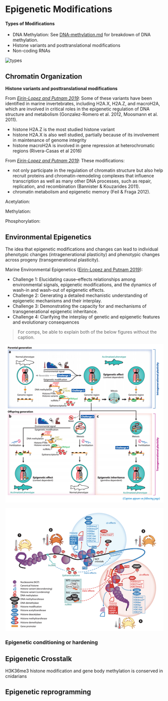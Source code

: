 # Epigenetic Modifications


#### Types of Modifications

- DNA Methylation: See [DNA-methylation.md](https://github.com/emmastrand/EmmaStrand_Notebook/blob/master/Comprehensive-Exams/DNA-methylation/DNA-methylation.md) for breakdown of DNA methylation.  
- Histone variants and posttranslational modifications   
- Non-coding RNAs  

![types](https://scienceofhealthy.com/wp-content/uploads/2019/04/Epigenetics.jpg)

## Chromatin Organization

**Histone variants and posttranslational modifications**  

From [*Eirin-Lopez and Putnam 2019*](https://github.com/emmastrand/EmmaStrand_Notebook/blob/master/Comprehensive-Exams/Epigenetics/annurev-marine-010318-095114.pdf): Some of these variants have been identified in marine invertebrates, including H2A.X, H2A.Z, and macroH2A, which are involved in critical roles in the epigenetic regulation of DNA structure and metabolism (Gonzalez-Romero et al. 2012, Moosmann et al. 2011).  
- histone H2A.Z is the most studied histone variant  
- histone H2A.X is also well studied, partially because of its involvement in maintenance of genome integrity  
- histone macroH2A is involved in gene repression at heterochromatic regions (Rivera-Casas et al 2016)

From [*Eirin-Lopez and Putnam 2019*](https://github.com/emmastrand/EmmaStrand_Notebook/blob/master/Comprehensive-Exams/Epigenetics/annurev-marine-010318-095114.pdf): These modifications:  
- not only participate in the regulation of chromatin structure but also help recruit proteins and chromatin-remodeling complexes that influence transcription as well as many other DNA processes, such as repair, replication, and recombination (Bannister & Kouzarides 2011).  
- chromatin metabolism and epigenetic memory (Feil & Fraga 2012).



Acetylation:

Methylation:

Phosphorylation:



## Environmental Epigenetics

The idea that epigenetic modifications and changes can lead to individual phenotypic changes (intragenerational plasticity) and phenotypic changes across progeny (transgenerational plasticity).

Marine Environmental Epigenetics ([Eirin-Lopez and Putnam 2019](https://github.com/emmastrand/EmmaStrand_Notebook/blob/master/Comprehensive-Exams/Epigenetics/annurev-marine-010318-095114.pdf)):  
- Challenge 1: Elucidating cause–effects relationships among environmental signals, epigenetic modifications, and the dynamics of wash-in and wash-out of epigenetic effects.  
- Challenge 2: Generating a detailed mechanistic understanding of epigenetic mechanisms and their interplay.  
- Challenge 3: Demonstrating the capacity for and mechanisms of transgenerational epigenetic inheritance.  
- Challenge 4: Clarifying the interplay of genetic and epigenetic features and evolutionary consequences

> For comps, be able to explain both of the below figures without the caption.

![fig1](https://github.com/emmastrand/EmmaStrand_Notebook/blob/master/Comprehensive-Exams/Epigenetics/images/EnvEpi-Figure1.png?raw=true)

![fig2](https://github.com/emmastrand/EmmaStrand_Notebook/blob/master/Comprehensive-Exams/Epigenetics/images/EnvEpi-Figure2.png?raw=true)

### Epigenetic conditioning or hardening


## Epigenetic Crosstalk
H3K36me3 histone modification and gene body methylation is conserved in cnidarians



## Epigenetic reprogramming
